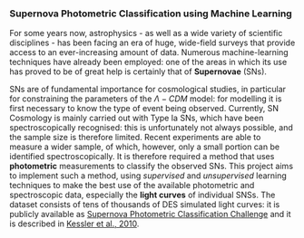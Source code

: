 ### Supernova Photometric Classification using Machine Learning

For some years now, astrophysics - as well as a wide variety of scientific disciplines - has been facing an era of huge, wide-field surveys that provide access to an ever-increasing amount of data. 
Numerous machine-learning techniques have already been employed: one of the areas in which its use has proved to be of great help is certainly that of __Supernovae__ (SNs).

SNs are of fundamental importance for cosmological studies, in particular for constraining the parameters of the $\Lambda-CDM$ model: for modelling it is first necessary to know the type of event being observed. 
Currently, SN Cosmology is mainly carried out with Type Ia SNs, which have been spectroscopically recognised: this is unfortunately not always possible, and the sample size is therefore limited. 
Recent experiments are able to measure a wider sample, of which, however, only a small portion can be identified spectroscopically. It is therefore required a method that uses __photometric__ measurements to classify the observed SNs.
This project aims to implement such a method, using *supervised* and *unsupervised* learning techniques to make the best use of the available photometric and spectroscopic data, especially the __light curves__ of individual SNSs. 
The dataset consists of tens of thousands of DES simulated light curves: it is publicly available as [Supernova Photometric Classification Challenge](https://www.hep.anl.gov/SNchallenge/) and it is described in [Kessler et al., 2010](https://arxiv.org/abs/1001.5210).
